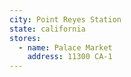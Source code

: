 ```yaml
---
city: Point Reyes Station
state: california
stores:
  - name: Palace Market
    address: 11300 CA-1
---
```

